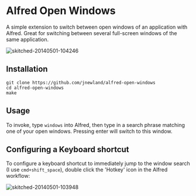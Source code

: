 # Alfred Open Windows

A simple extension to switch between open windows of an application with Alfred. Great for switching between several full-screen windows of the same application.

![skitched-20140501-104246](https://cloud.githubusercontent.com/assets/47/2855041/030a6c68-d158-11e3-9a5b-35215c32a8a3.jpg)

## Installation

    git clone https://github.com/jnewland/alfred-open-windows
    cd alfred-open-windows
    make

## Usage

To invoke, type `windows` into Alfred, then type in a search phrase matching one of your open windows. Pressing enter will switch to this window.

## Configuring a Keyboard shortcut

To configure a keyboard shortcut to immediately jump to the window search (I use `cmd+shift_space`), double click the 'Hotkey' icon in the Alfred workflow:

![skitched-20140501-103948](https://cloud.githubusercontent.com/assets/47/2855013/98b374e0-d157-11e3-8e97-365ea2c3de9a.jpg)
